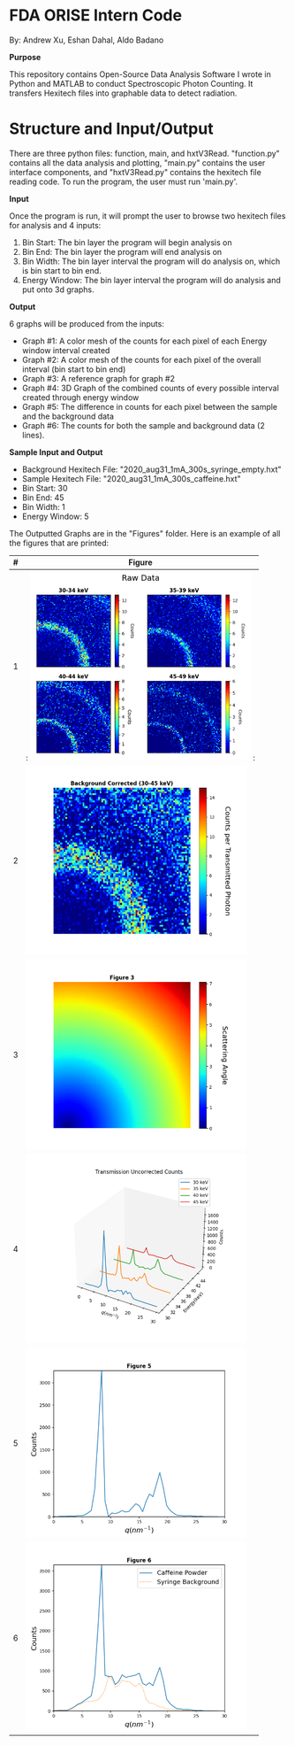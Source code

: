 # FDA ORISE Intern Code
By: Andrew Xu, Eshan Dahal, Aldo Badano

**Purpose**

This repository contains Open-Source Data Analysis Software I wrote in Python and MATLAB to conduct Spectroscopic Photon Counting. It transfers Hexitech files into graphable data to detect radiation.

# Structure and Input/Output

There are three python files: function, main, and hxtV3Read. "function.py" contains all the data analysis and plotting, "main.py" contains the user interface components, and "hxtV3Read.py" contains the hexitech file reading code. To run the program, the user must run 'main.py'.

**Input**

Once the program is run, it will prompt the user to browse two hexitech files for analysis and 4 inputs:
1. Bin Start: The bin layer the program will begin analysis on
2. Bin End: The bin layer the program will end analysis on
3. Bin Width: The bin layer interval the program will do analysis on, which is bin start to bin end.
4. Energy Window: The bin layer interval the program will do analysis and put onto 3d graphs.

**Output**

6 graphs will be produced from the inputs:
- Graph #1: A color mesh of the counts for each pixel of each Energy window interval created
- Graph #2: A color mesh of the counts for each pixel of the overall interval (bin start to bin end)
- Graph #3: A reference graph for graph #2
- Graph #4: 3D Graph of the combined counts of every possible interval created through energy window
- Graph #5: The difference in counts for each pixel between the sample and the background data
- Graph #6: The counts for both the sample and background data (2 lines).

**Sample Input and Output**

- Background Hexitech File: "2020_aug31_1mA_300s_syringe_empty.hxt"
- Sample Hexitech File: "2020_aug31_1mA_300s_caffeine.hxt"
- Bin Start: 30
- Bin End: 45
- Bin Width: 1
- Energy Window: 5

The Outputted Graphs are in the "Figures" folder. Here is an example of all the figures that are printed:

| # | Figure |
| ------------- | ------------- |
| 1  |: <img src="Figures/Figure_1.png" alt="1" style="width:400px;"/>  :|
| 2  | <img src="Figures/Figure_2.png" alt="2" style="width:400px;"/>  |
| 3  | <img src="Figures/Figure_3.png" alt="3" style="width:400px;"/>  |
| 4  | <img src="Figures/Figure_4.png" alt="4" style="width:400px;"/>  |
| 5  | <img src="Figures/Figure_5.png" alt="5" style="width:400px;"/>  |
| 6  | <img src="Figures/Figure_6.png" alt="6" style="width:400px;"/>  |

